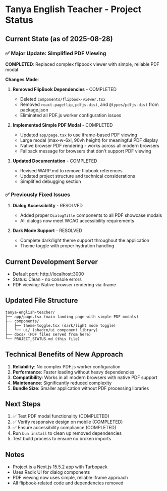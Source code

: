 # Tanya English Teacher - Project Status

## Current State (as of 2025-08-28)

### ✅ Major Update: Simplified PDF Viewing
**COMPLETED**: Replaced complex flipbook viewer with simple, reliable PDF modal

**Changes Made**:
1. **Removed FlipBook Dependencies** - COMPLETED
   - Deleted `components/flipbook-viewer.tsx`
   - Removed `react-pageflip`, `pdfjs-dist`, and `@types/pdfjs-dist` from package.json
   - Eliminated all PDF.js worker configuration issues

2. **Implemented Simple PDF Modal** - COMPLETED
   - Updated `app/page.tsx` to use iframe-based PDF viewing
   - Large modal (max-w-6xl, 90vh height) for meaningful PDF display
   - Native browser PDF rendering - works across all modern browsers
   - Fallback message for browsers that don't support PDF viewing

3. **Updated Documentation** - COMPLETED
   - Revised WARP.md to remove flipbook references
   - Updated project structure and technical considerations
   - Simplified debugging section

### ✅ Previously Fixed Issues
1. **Dialog Accessibility** - RESOLVED
   - Added proper `DialogTitle` components to all PDF showcase modals
   - All dialogs now meet WCAG accessibility requirements

2. **Dark Mode Support** - RESOLVED
   - Complete dark/light theme support throughout the application
   - Theme toggle with proper hydration handling

## Current Development Server
- Default port: http://localhost:3000
- Status: Clean - no console errors
- PDF viewing: Native browser rendering via iframe

## Updated File Structure
```
tanya-english-teacher/
├── app/page.tsx (main landing page with simple PDF modals)
├── components/
│   ├── theme-toggle.tsx (dark/light mode toggle)
│   └── ui/ (shadcn/ui component library)
├── docs/ (PDF files served from here)
└── PROJECT_STATUS.md (this file)
```

## Technical Benefits of New Approach
1. **Reliability**: No complex PDF.js worker configuration
2. **Performance**: Faster loading without heavy dependencies
3. **Compatibility**: Works in all modern browsers with native PDF support
4. **Maintenance**: Significantly reduced complexity
5. **Bundle Size**: Smaller application without PDF processing libraries

## Next Steps
1. ✅ Test PDF modal functionality (COMPLETED)
2. ✅ Verify responsive design on mobile (COMPLETED)
3. ✅ Ensure accessibility compliance (COMPLETED)
4. Run `bun install` to clean up removed dependencies
5. Test build process to ensure no broken imports

## Notes
- Project is a Next.js 15.5.2 app with Turbopack
- Uses Radix UI for dialog components
- PDF viewing now uses simple, reliable iframe approach
- All flipbook-related code and dependencies removed

